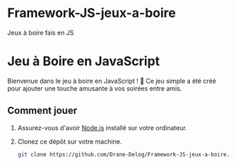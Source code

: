 # Framework-JS-jeux-a-boire
Jeux à boire fais en JS 

# Jeu à Boire en JavaScript

Bienvenue dans le jeu à boire en JavaScript ! 🍻 Ce jeu simple a été créé pour ajouter une touche amusante à vos soirées entre amis.

## Comment jouer

1. Assurez-vous d'avoir [Node.js](https://nodejs.org/) installé sur votre ordinateur.
2. Clonez ce dépôt sur votre machine.

   ```bash
   git clone https://github.com/Drane-Delog/Framework-JS-jeux-a-boire.git
